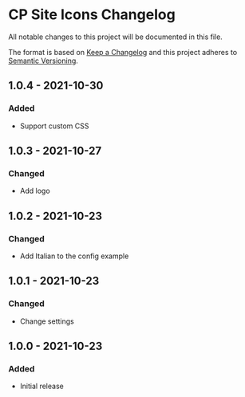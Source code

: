 # CP Site Icons Changelog

All notable changes to this project will be documented in this file.

The format is based on [Keep a Changelog](http://keepachangelog.com/) and this project adheres to [Semantic Versioning](http://semver.org/).

## 1.0.4 - 2021-10-30
### Added
- Support custom CSS

## 1.0.3 - 2021-10-27
### Changed
- Add logo

## 1.0.2 - 2021-10-23
### Changed
- Add Italian to the config example

## 1.0.1 - 2021-10-23
### Changed
- Change settings

## 1.0.0 - 2021-10-23
### Added
- Initial release
